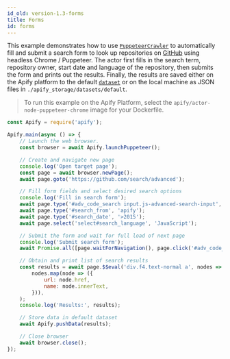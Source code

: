 ```yaml
---
id_old: version-1.3-forms
title: Forms
id: forms
---
```


This example demonstrates how to use [`PuppeteerCrawler`](/docs/1.3/api/puppeteer-crawler) to automatically fill and submit a search form to look up
repositories on [GitHub](https://github.com) using headless Chrome / Puppeteer. The actor first fills in the search term, repository owner, start date
and language of the repository, then submits the form and prints out the results. Finally, the results are saved either on the Apify platform to the
default [`dataset`](/docs/1.3/api/dataset) or on the local machine as JSON files in `./apify_storage/datasets/default`.

> To run this example on the Apify Platform, select the `apify/actor-node-puppeteer-chrome` image for your Dockerfile.

```javascript
const Apify = require('apify');

Apify.main(async () => {
    // Launch the web browser.
    const browser = await Apify.launchPuppeteer();

    // Create and navigate new page
    console.log('Open target page');
    const page = await browser.newPage();
    await page.goto('https://github.com/search/advanced');

    // Fill form fields and select desired search options
    console.log('Fill in search form');
    await page.type('#adv_code_search input.js-advanced-search-input', 'apify-js');
    await page.type('#search_from', 'apify');
    await page.type('#search_date', '>2015');
    await page.select('select#search_language', 'JavaScript');

    // Submit the form and wait for full load of next page
    console.log('Submit search form');
    await Promise.all([page.waitForNavigation(), page.click('#adv_code_search button[type="submit"]')]);

    // Obtain and print list of search results
    const results = await page.$$eval('div.f4.text-normal a', nodes =>
        nodes.map(node => ({
            url: node.href,
            name: node.innerText,
        })),
    );
    console.log('Results:', results);

    // Store data in default dataset
    await Apify.pushData(results);

    // Close browser
    await browser.close();
});
```
